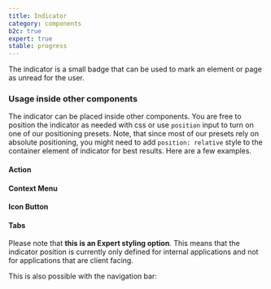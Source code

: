 ```yaml
---
title: Indicator
category: components
b2c: true
expert: true
stable: progress
---
```


The indicator is a small badge that can be used to mark an element or page as unread for the user.

<!-- example(indicator) -->

### Usage inside other components

The indicator can be placed inside other components. You are free to position the indicator as needed with css or use `position` input to turn on one of our positioning presets.
Note, that since most of our presets rely on absolute positioning, you might need to add `position: relative` style to the container element of indicator for best results.
Here are a few examples.

#### Action

<!-- example(action-indicator) -->

#### Context Menu

<!-- example(context-menu-indicator) -->

#### Icon Button

<!-- example(button-icon-indicator) -->

<div class="docs-expert-container">

#### Tabs

Please note that **this is an Expert styling option**. This means that the indicator position is currently only defined for internal applications and not for applications that are client facing.

<!-- example(tabs-with-indicator) -->

This is also possible with the navigation bar:

<!-- example(tabs-nav-bar-with-indicator) -->

</div>
